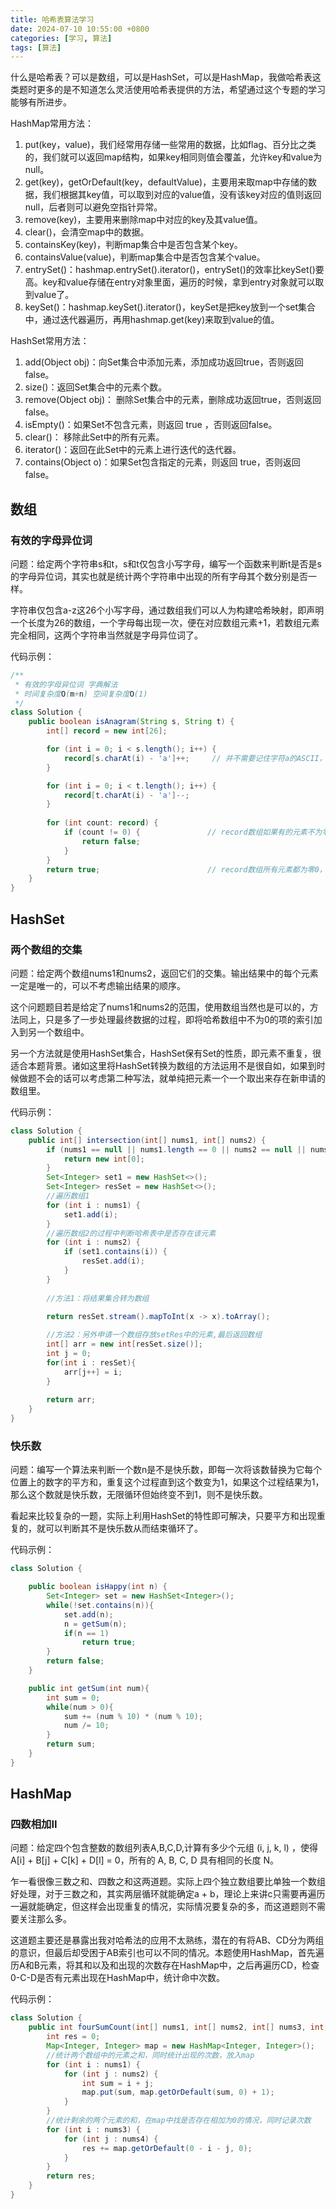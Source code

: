 ```yaml
---
title: 哈希表算法学习
date: 2024-07-10 10:55:00 +0800
categories: [学习, 算法]
tags: [算法]
---
```


什么是哈希表？可以是数组，可以是HashSet，可以是HashMap，我做哈希表这类题时更多的是不知道怎么灵活使用哈希表提供的方法，希望通过这个专题的学习能够有所进步。

HashMap常用方法：
1. put(key，value)，我们经常用存储一些常用的数据，比如flag、百分比之类的，我们就可以返回map结构，如果key相同则值会覆盖，允许key和value为null。  
2. get(key)，getOrDefault(key，defaultValue)，主要用来取map中存储的数据，我们根据其key值，可以取到对应的value值，没有该key对应的值则返回null，后者则可以避免空指针异常。  
3. remove(key)，主要用来删除map中对应的key及其value值。  
4. clear()，会清空map中的数据。  
5. containsKey(key)，判断map集合中是否包含某个key。  
6. containsValue(value)，判断map集合中是否包含某个value。
7. entrySet()：hashmap.entrySet().iterator()，entrySet()的效率比keySet()要高。key和value存储在entry对象里面，遍历的时候，拿到entry对象就可以取到value了。
8. keySet()：hashmap.keySet().iterator()，keySet是把key放到一个set集合中，通过迭代器遍历，再用hashmap.get(key)来取到value的值。

HashSet常用方法：
1. add(Object obj)：向Set集合中添加元素，添加成功返回true，否则返回false。
2. size()：返回Set集合中的元素个数。
3. remove(Object obj)： 删除Set集合中的元素，删除成功返回true，否则返回false。
4. isEmpty()：如果Set不包含元素，则返回 true ，否则返回false。
5. clear()： 移除此Set中的所有元素。
6. iterator()：返回在此Set中的元素上进行迭代的迭代器。
7. contains(Object o)：如果Set包含指定的元素，则返回 true，否则返回false。


## 数组
### 有效的字母异位词
问题：给定两个字符串s和t，s和t仅包含小写字母，编写一个函数来判断t是否是s的字母异位词，其实也就是统计两个字符串中出现的所有字母其个数分别是否一样。

字符串仅包含a-z这26个小写字母，通过数组我们可以人为构建哈希映射，即声明一个长度为26的数组，一个字母每出现一次，便在对应数组元素+1，若数组元素完全相同，这两个字符串当然就是字母异位词了。

代码示例：
```java
/**
 * 有效的字母异位词 字典解法
 * 时间复杂度O(m+n) 空间复杂度O(1)
 */
class Solution {
    public boolean isAnagram(String s, String t) {
        int[] record = new int[26];

        for (int i = 0; i < s.length(); i++) {
            record[s.charAt(i) - 'a']++;     // 并不需要记住字符a的ASCII，只要求出一个相对数值就可以了
        }

        for (int i = 0; i < t.length(); i++) {
            record[t.charAt(i) - 'a']--;
        }
        
        for (int count: record) {
            if (count != 0) {               // record数组如果有的元素不为零0，说明字符串s和t 一定是谁多了字符或者谁少了字符。
                return false;
            }
        }
        return true;                        // record数组所有元素都为零0，说明字符串s和t是字母异位词
    }
}
```

## HashSet
### 两个数组的交集
问题：给定两个数组nums1和nums2，返回它们的交集。输出结果中的每个元素一定是唯一的，可以不考虑输出结果的顺序。

这个问题题目若是给定了nums1和nums2的范围，使用数组当然也是可以的，方法同上，只是多了一步处理最终数据的过程，即将哈希数组中不为0的项的索引加入到另一个数组中。

另一个方法就是使用HashSet集合，HashSet保有Set的性质，即元素不重复，很适合本题背景。诸如这里将HashSet转换为数组的方法运用不是很自如，如果到时候做题不会的话可以考虑第二种写法，就单纯把元素一个一个取出来存在新申请的数组里。

代码示例：
```java
class Solution {
    public int[] intersection(int[] nums1, int[] nums2) {
        if (nums1 == null || nums1.length == 0 || nums2 == null || nums2.length == 0) {
            return new int[0];
        }
        Set<Integer> set1 = new HashSet<>();
        Set<Integer> resSet = new HashSet<>();
        //遍历数组1
        for (int i : nums1) {
            set1.add(i);
        }
        //遍历数组2的过程中判断哈希表中是否存在该元素
        for (int i : nums2) {
            if (set1.contains(i)) {
                resSet.add(i);
            }
        }
      
        //方法1：将结果集合转为数组

        return resSet.stream().mapToInt(x -> x).toArray();
        
        //方法2：另外申请一个数组存放setRes中的元素,最后返回数组
        int[] arr = new int[resSet.size()];
        int j = 0;
        for(int i : resSet){
            arr[j++] = i;
        }
        
        return arr;
    }
}
```
### 快乐数
问题：编写一个算法来判断一个数n是不是快乐数，即每一次将该数替换为它每个位置上的数字的平方和，重复这个过程直到这个数变为1，如果这个过程结果为1，那么这个数就是快乐数，无限循环但始终变不到1，则不是快乐数。  

看起来比较复杂的一题，实际上利用HashSet的特性即可解决，只要平方和出现重复的，就可以判断其不是快乐数从而结束循环了。

代码示例：
```java
class Solution {

    public boolean isHappy(int n) {
        Set<Integer> set = new HashSet<Integer>();
        while(!set.contains(n)){
            set.add(n);
            n = getSum(n);
            if(n == 1)
                return true;
        }
        return false;
    }

    public int getSum(int num){
        int sum = 0;
        while(num > 0){
            sum += (num % 10) * (num % 10);
            num /= 10;
        }
        return sum;
    }
}
```

## HashMap
### 四数相加II
问题：给定四个包含整数的数组列表A,B,C,D,计算有多少个元组 (i, j, k, l) ，使得 A[i] + B[j] + C[k] + D[l] = 0，所有的 A, B, C, D 具有相同的长度 N。

乍一看很像三数之和、四数之和这两道题。实际上四个独立数组要比单独一个数组好处理，对于三数之和，其实两层循环就能确定a + b，理论上来讲c只需要再遍历一遍就能确定，但这样会出现重复的情况，实际情况要复杂的多，而这道题则不需要关注那么多。

这道题主要还是暴露出我对哈希法的应用不太熟练，潜在的有将AB、CD分为两组的意识，但最后却受困于AB索引也可以不同的情况。本题使用HashMap，首先遍历A和B元素，将其和以及和出现的次数存在HashMap中，之后再遍历CD，检查0-C-D是否有元素出现在HashMap中，统计命中次数。

代码示例：
```java
class Solution {
    public int fourSumCount(int[] nums1, int[] nums2, int[] nums3, int[] nums4) {
        int res = 0;
        Map<Integer, Integer> map = new HashMap<Integer, Integer>();
        //统计两个数组中的元素之和，同时统计出现的次数，放入map
        for (int i : nums1) {
            for (int j : nums2) {
                int sum = i + j;
                map.put(sum, map.getOrDefault(sum, 0) + 1);
            }
        }
        //统计剩余的两个元素的和，在map中找是否存在相加为0的情况，同时记录次数
        for (int i : nums3) {
            for (int j : nums4) {
                res += map.getOrDefault(0 - i - j, 0);
            }
        }
        return res;
    }
}
```